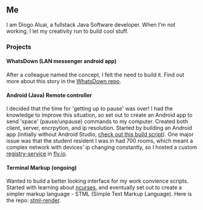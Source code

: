 ## Me
I am Diogo Aluai, a fullstack Java Software developer. When I'm not working, I let my creativity run to build cool stuff.

### Projects

#### WhatsDown (LAN messenger android app)
After a colleague named the concept, I felt the need to build it. Find out more about this story in the [WhatsDown repo](https://github.com/DiogoAluai/WhatsDown).

#### Android (Java) Remote controller
I decided that the time for 'getting up to pause' was over! I had the knowledge to improve this situation, so set out to create an Android app to send 'space' (pause/unpause) commands to my computer. Created both client, server, encrpytion, and ip resolution.
Started by building an Android app (initially without Android Studio, [check out this build script](https://github.com/DiogoAluai/TwoButtons/blob/main/dev_tools/build_and_deploy)). One major issue was that the student resident I was in had 700 rooms, which meant a complex network with devices' ip changing constantly, so I hosted a custom [registry-service](https://github.com/DiogoAluai/registry-service) in [fly.io](https://fly.io/). 

#### Terminal Markup (ongoing)
Wanted to build a better looking interface for my work convience scripts. Started with learning about [ncurses](https://github.com/DiogoAluai/ncurses), and eventually set out to create a simpler markup language - STML (Simple Text Markup Language). Here is the repo: [stml-render](https://github.com/DiogoAluai/stml-render).

<!---
DiogoAluai/DiogoAluai is a ✨ special ✨ repository because its `README.md` (this file) appears on your GitHub profile.
You can click the Preview link to take a look at your changes.
--->

